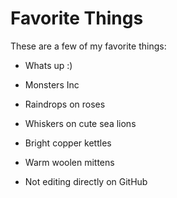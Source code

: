 # Favorite Things

These are a few of my favorite things:
- Whats up :)

- Monsters Inc
- Raindrops on roses
- Whiskers on cute sea lions
- Bright copper kettles
- Warm woolen mittens
- Not editing directly on GitHub

